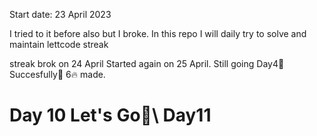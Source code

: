 Start date: 23 April 2023

I tried to it before also but I broke.
In this repo I will daily try to solve and maintain lettcode streak

streak brok on 24 April
Started again on 25 April. Still going Day4🚀
Succesfully🚀 6🔥 made.

# Day 10 Let's Go🚀\\ Day11
